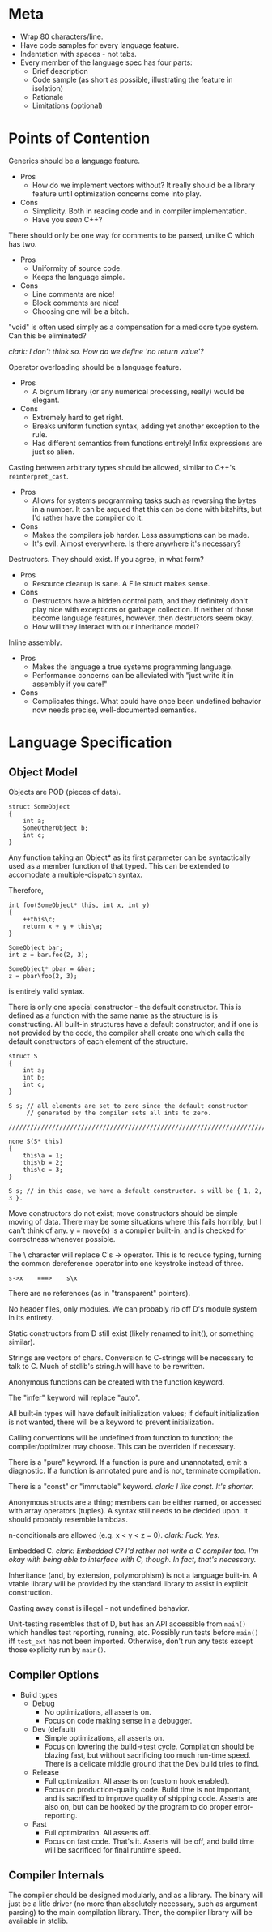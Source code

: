 Meta
======

* Wrap 80 characters/line.
* Have code samples for every language feature.
* Indentation with spaces - not tabs.
* Every member of the language spec has four parts:
    * Brief description
    * Code sample (as short as possible, illustrating the feature in
        isolation)
    * Rationale
    * Limitations (optional)

Points of Contention
====================

Generics should be a language feature.

* Pros
    * How do we implement vectors without? It really should be a library
      feature until optimization concerns come into play.
* Cons
    * Simplicity. Both in reading code and in compiler implementation.
    * Have you _seen_ C++?

There should only be one way for comments to be parsed, unlike C which has two.

* Pros
    * Uniformity of source code.
    * Keeps the language simple.
* Cons
    * Line comments are nice!
    * Block comments are nice!
    * Choosing one will be a bitch.

"void" is often used simply as a compensation for a mediocre type system. Can
this be eliminated?

_clark: I don't think so. How do we define 'no return value'?_

Operator overloading should be a language feature.

* Pros
    * A bignum library (or any numerical processing, really) would be elegant.
* Cons
    * Extremely hard to get right.
    * Breaks uniform function syntax, adding yet another exception to the rule.
    * Has different semantics from functions entirely! Infix expressions are
      just so alien.

Casting between arbitrary types should be allowed, similar to C++'s
`reinterpret_cast`.

* Pros
    * Allows for systems programming tasks such as reversing the bytes in a
      number. It can be argued that this can be done with bitshifts, but I'd
      rather have the compiler do it.
* Cons
    * Makes the compilers job harder. Less assumptions can be made.
    * It's evil. Almost everywhere. Is there anywhere it's necessary?

Destructors. They should exist. If you agree, in what form?

* Pros
    * Resource cleanup is sane. A File struct makes sense.
* Cons
    * Destructors have a hidden control path, and they definitely don't play
      nice with exceptions or garbage collection. If neither of those become
      language features, however, then destructors seem okay.
    * How will they interact with our inheritance model?

Inline assembly.

* Pros
    * Makes the language a true systems programming language.
    * Performance concerns can be alleviated with "just write it in assembly if
      you care!"
* Cons
    * Complicates things. What could have once been undefined behavior now
      needs precise, well-documented semantics.

Language Specification
=======================

Object Model
-------------

Objects are POD (pieces of data).

    struct SomeObject
    {
        int a;
        SomeOtherObject b;
        int c;
    }

Any function taking an Object\* as its first parameter can be syntactically
used as a member function of that typed. This can be extended to accomodate
a multiple-dispatch syntax.

Therefore,

    int foo(SomeObject* this, int x, int y)
    {
        ++this\c;
        return x + y + this\a;
    }

    SomeObject bar;
    int z = bar.foo(2, 3);

    SomeObject* pbar = &bar;
    z = pbar\foo(2, 3);

is entirely valid syntax.

There is only one special constructor - the default constructor. This is
defined as a function with the same name as the structure is is
constructing. All built-in structures have a default constructor, and if
one is not provided by the code, the compiler shall create one which calls
the default constructors of each element of the structure.

    struct S
    {
        int a;
        int b;
        int c;
    }

    S s; // all elements are set to zero since the default constructor
         // generated by the compiler sets all ints to zero.

    ///////////////////////////////////////////////////////////////////////////

    none S(S* this)
    {
        this\a = 1;
        this\b = 2;
        this\c = 3;
    }

    S s; // in this case, we have a default constructor. s will be { 1, 2, 3 }.

Move constructors do not exist; move constructors should be simple moving
of data. There may be some situations where this fails horribly, but I can't
think of any. y = move(x) is a compiler built-in, and is checked for
correctness whenever possible.

The \ character will replace C's -> operator. This is to reduce typing, turning
the common dereference operator into one keystroke instead of three.

    s->x    ===>    s\x

There are no references (as in "transparent" pointers).

No header files, only modules. We can probably rip off D's module system in its
entirety.

Static constructors from D still exist (likely renamed to init(), or
something similar).

Strings are vectors of chars. Conversion to C-strings will be necessary to
talk to C. Much of stdlib's string.h will have to be rewritten.

Anonymous functions can be created with the function keyword.

The "infer" keyword will replace "auto".

All built-in types will have default initialization values; if default
initialization is not wanted, there will be a keyword to prevent
initialization.

Calling conventions will be undefined from function to function; the
compiler/optimizer may choose. This can be overriden if necessary.

There is a "pure" keyword. If a function is pure and unannotated, emit a
diagnostic. If a function is annotated pure and is not, terminate compilation.

There is a "const" or "immutable" keyword.
_clark: I like const. It's shorter._

Anonymous structs are a thing; members can be either named, or accessed with
array operators (tuples). A syntax still needs to be decided upon. It should
probably resemble lambdas.

n-conditionals are allowed (e.g. x < y < z = 0).
_clark: Fuck. Yes._

Embedded C.
_clark: Embedded C? I'd rather not write a C compiler too. I'm okay with being
able to interface with C, though. In fact, that's necessary._

Inheritance (and, by extension, polymorphism) is not a language built-in. A
vtable library will be provided by the standard library to assist in explicit
construction.

Casting away const is illegal - not undefined behavior.

Unit-testing resembles that of D, but has an API accessible from `main()` which
handles test reporting, running, etc. Possibly run tests before `main()` iff
`test_ext` has not been imported. Otherwise, don't run any tests except those
explicity run by `main()`.

Compiler Options
-----------------

* Build types
    * Debug
        * No optimizations, all asserts on.
        * Focus on code making sense in a debugger.
    * Dev (default)
        * Simple optimizations, all asserts on.
        * Focus on lowering the build->test cycle. Compilation should be
          blazing fast, but without sacrificing too much run-time speed. There
          is a delicate middle ground that the Dev build tries to find.
    * Release
        * Full optimization. All asserts on (custom hook enabled).
        * Focus on production-quality code. Build time is not important, and is
          sacrified to improve quality of shipping code. Asserts are also on,
          but can be hooked by the program to do proper error-reporting.
    * Fast
        * Full optimization. All asserts off.
        * Focus on fast code. That's it. Asserts will be off, and build time
          will be sacrificed for final runtime speed.

Compiler Internals
-------------------

The compiler should be designed modularly, and as a library. The binary will
just be a litle driver (no more than absolutely necessary, such as argument
parsing) to the main compilation library. Then, the compiler library will be
available in stdlib.

